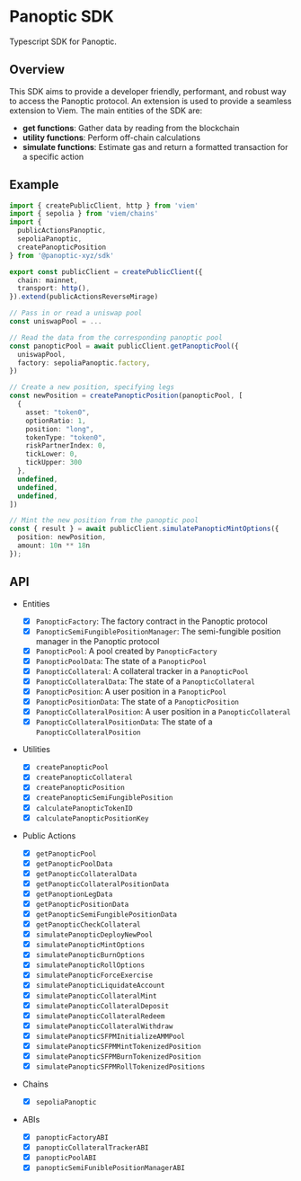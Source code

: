 # Panoptic SDK

Typescript SDK for Panoptic.

## Overview

This SDK aims to provide a developer friendly, performant, and robust way to access the Panoptic protocol. An extension is used to provide a seamless extension to Viem. The main entities of the SDK are:

- **get functions**: Gather data by reading from the blockchain
- **utility functions**: Perform off-chain calculations
- **simulate functions**: Estimate gas and return a formatted transaction for a specific action

## Example

```ts
import { createPublicClient, http } from 'viem'
import { sepolia } from 'viem/chains'
import {
  publicActionsPanoptic,
  sepoliaPanoptic,
  createPanopticPosition
} from '@panoptic-xyz/sdk'

export const publicClient = createPublicClient({
  chain: mainnet,
  transport: http(),
}).extend(publicActionsReverseMirage)

// Pass in or read a uniswap pool
const uniswapPool = ...

// Read the data from the corresponding panoptic pool
const panopticPool = await publicClient.getPanopticPool({
  uniswapPool,
  factory: sepoliaPanoptic.factory,
})

// Create a new position, specifying legs
const newPosition = createPanopticPosition(panopticPool, [
  {
    asset: "token0",
    optionRatio: 1,
    position: "long",
    tokenType: "token0",
    riskPartnerIndex: 0,
    tickLower: 0,
    tickUpper: 300
  },
  undefined,
  undefined,
  undefined,
])

// Mint the new position from the panoptic pool
const { result } = await publicClient.simulatePanopticMintOptions({
  position: newPosition,
  amount: 10n ** 18n
});

```

## API

- Entities

  - [x] `PanopticFactory`: The factory contract in the Panoptic protocol
  - [x] `PanopticSemiFungiblePositionManager`: The semi-fungible position manager in the Panoptic protocol
  - [x] `PanopticPool`: A pool created by `PanopticFactory`
  - [x] `PanopticPoolData`: The state of a `PanopticPool`
  - [x] `PanopticCollateral`: A collateral tracker in a `PanopticPool`
  - [x] `PanopticCollateralData`: The state of a `PanopticCollateral`
  - [x] `PanopticPosition`: A user position in a `PanopticPool`
  - [x] `PanopticPositionData`: The state of a `PanopticPosition`
  - [x] `PanopticCollateralPosition`: A user position in a `PanopticCollateral`
  - [x] `PanopticCollateralPositionData`: The state of a `PanopticCollateralPosition`

- Utilities

  - [x] `createPanopticPool`
  - [x] `createPanopticCollateral`
  - [x] `createPanopticPosition`
  - [x] `createPanopticSemiFungiblePosition`
  - [x] `calculatePanopticTokenID`
  - [x] `calculatePanopticPositionKey`

- Public Actions

  - [x] `getPanopticPool`
  - [x] `getPanopticPoolData`
  - [x] `getPanopticCollateralData`
  - [x] `getPanopticCollateralPositionData`
  - [x] `getPanoptionLegData`
  - [x] `getPanopticPositionData`
  - [x] `getPanopticSemiFungiblePositionData`
  - [x] `getPanopticCheckCollateral`
  - [x] `simulatePanopticDeployNewPool`
  - [x] `simulatePanopticMintOptions`
  - [x] `simulatePanopticBurnOptions`
  - [x] `simulatePanopticRollOptions`
  - [x] `simulatePanopticForceExercise`
  - [x] `simulatePanopticLiquidateAccount`
  - [x] `simulatePanopticCollateralMint`
  - [x] `simulatePanopticCollateralDeposit`
  - [x] `simulatePanopticCollateralRedeem`
  - [x] `simulatePanopticCollateralWithdraw`
  - [x] `simulatePanopticSFPMInitializeAMMPool`
  - [x] `simulatePanopticSFPMMintTokenizedPosition`
  - [x] `simulatePanopticSFPMBurnTokenizedPosition`
  - [x] `simulatePanopticSFPMRollTokenizedPositions`

- Chains

  - [x] `sepoliaPanoptic`

- ABIs

  - [x] `panopticFactoryABI`
  - [x] `panopticCollateralTrackerABI`
  - [x] `panopticPoolABI`
  - [x] `panopticSemiFuniblePositionManagerABI`
